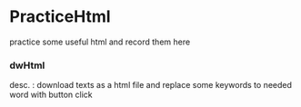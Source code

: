 # PracticeHtml
practice some useful html and record them here

### dwHtml

desc. : download texts as a html file and replace some keywords to needed word with button click
